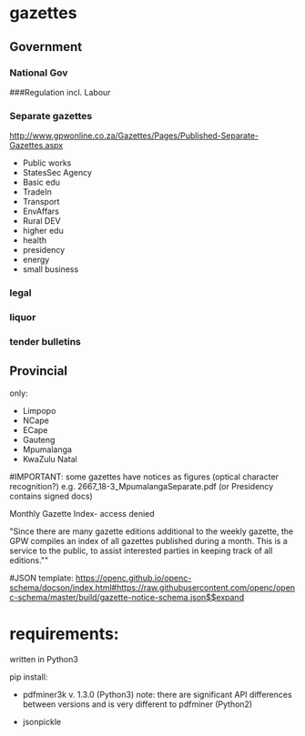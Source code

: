 # gazettes

## Government

### National Gov

###Regulation
incl. Labour

### Separate gazettes
http://www.gpwonline.co.za/Gazettes/Pages/Published-Separate-Gazettes.aspx

- Public works
- StatesSec Agency
- Basic edu
- TradeIn
- Transport
- EnvAffars
- Rural DEV
- higher edu
- health
- presidency
- energy
- small business

### legal
### liquor
### tender bulletins

## Provincial
only:

- Limpopo
- NCape
- ECape
- Gauteng
- Mpumalanga
- KwaZulu Natal

#IMPORTANT:
some gazettes have notices as figures (optical character recognition?)
e.g. 2667_18-3_MpumalangaSeparate.pdf (or Presidency contains signed docs)

Monthly Gazette Index- access denied

"Since there are many gazette editions additional to the weekly gazette, the GPW compiles an index of all gazettes published during a month. This is a service to the public, to assist interested parties in keeping track of all editions.""


#JSON template:
https://openc.github.io/openc-schema/docson/index.html#https://raw.githubusercontent.com/openc/openc-schema/master/build/gazette-notice-schema.json$$expand



# requirements:

written in Python3

pip install:

- pdfminer3k v. 1.3.0 (Python3)
  note: there are significant API differences between versions and is very different
  to pdfminer (Python2)

- jsonpickle
